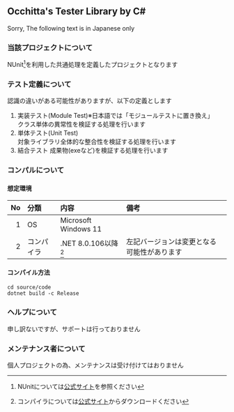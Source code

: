 ## Occhitta's Tester Library by C#
Sorry, The following text is in Japanese only
### 当該プロジェクトについて
NUnit[^1]を利用した共通処理を定義したプロジェクトとなります
### テスト定義について
認識の違いがある可能性がありますが、以下の定義とします
1. 実装テスト(Module Test)※日本語では「モジュールテストに置き換え」  
   クラス単体の異常性を検証する処理を行います
1. 単体テスト(Unit Test)  
   対象ライブラリ全体的な整合性を検証する処理を行います
1. 結合テスト
    成果物(exeなど)を検証する処理を行います  

### コンパルについて
#### 想定環境
| No  | 分類       | 内容                 | 備考                                       |
| --: | :--        | :--                  | :--                                        |
|   1 | OS         | Microsoft Windows 11 |                                            |
|   2 | コンパイラ | .NET 8.0.106以降[^2] | 左記バージョンは変更となる可能性があります |
#### コンパイル方法
```
cd source/code
dotnet build -c Release
```
### ヘルプについて
申し訳ないですが、サポートは行っておりません
### メンテナンス者について
個人プロジェクトの為、メンテナンスは受け付けてはおりません

[^1]: NUnitについては[公式サイト](https://nunit.org/)を参照ください
[^2]: コンパイラについては[公式サイト](https://dotnet.microsoft.com/download)からダウンロードください

